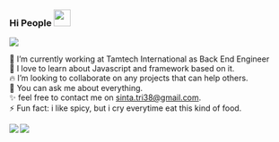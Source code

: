 ### Hi People <img src="https://raw.githubusercontent.com/MartinHeinz/MartinHeinz/master/wave.gif" width="30px">
 <img src="https://res.cloudinary.com/dwusfivop/image/upload/v1600098336/Group_1_1_cevshi.png">

 🔭 I’m currently working at Tamtech International as Back End Engineer <br/>
 🌱 I love to learn about Javascript and framework based on it.<br/>
 🔥 I’m looking to collaborate on any projects that can help others.<br/>
 💬 You can ask me about everything.<br/>
 ✨ feel free to contact me on sinta.tri38@gmail.com.<br/>
 ⚡ Fun fact: i like spicy, but i cry everytime eat this kind of food.<br/>

<img align="left" src="https://github-readme-stats.vercel.app/api/top-langs/?username=sinta3&theme=vue" /> <img align="center" src="https://github-readme-stats.vercel.app/api?username=sinta3&show_icons=true&theme=vue)" />






